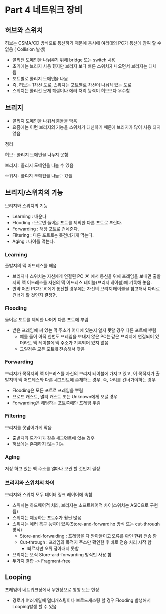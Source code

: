 # Part 4 네트워크 장비

## 허브와 스위치

허브는 CSMA/CD 방식으로 통신하기 때문에 동시에 여러대의 PC가 통신에 참여 할 수 없음 ( Collision 발생)

- 콜리전 도메인을 나눠주기 위해 bridge 또는 switch 사용
- 초기에는 브리지 사용 했지만 브리지 보다 빠른 스위치가 나오면서 브리지는 대체 됨
- 포트별로 콜리지 도메인을 나움
- 즉, 허브는 1차선 도로, 스위치는 포트별로 차선이 나눠져 있는 도로
- 스위치는 콜리전 문제 해결이나 에러 처리 능력이 허브보다 우수함

## 브리지

- 콜리지 도메인을 나워서 충돌을 막음
- 요즘에는 이런 브리지의 기능을 스위치가 대신하기 때문에 브리지가 많이 사용 되지 않음

정리

허브 : 콜리지 도메인을 나누지 못함

브리지 : 콜리지 도메인을 나눌 수 있음

스위치 : 콜리지 도메인을 나눌수 있음

## 브리지/스위치의 기능

브리지와 스위치의 기능

- Learning : 배운다
- Flooding : 모르면 들어온 포트를 제외한 다른 포트로 뿌린다.
- Forwarding : 해당 포트로 건네준다.
- Filtering : 다른 포트로는 못건너가게 막는다.
- Aging : 나이를 먹는다.

### Learning

출발지의 맥 어드레스를 배움

- 브리지나 스위치는 자신에게 연결된 PC 'A' 에서 통신을 위해 프레임을 보내면 출발지의 맥 어드레스를 자신의 맥 어드레스 테이블(브리지 테이블)에 기록해 놓음.
- 만약  어떤 PC가 'A'에게 통신할 경우에는 자신의 브리지 테이블을 참고해서 다리르 건너게 할 것인지 결정함.

### Flooding

들어온 포트를 제외한 나머지 다른 포트에 뿌림

- 받은 프레임에 써 있는 맥 주소가 어디에 있는지 알지 못할 경우 다른 포트에 뿌림
  - 예를 들어 아직 한번도 프레임을 보내지 않은 PC는 같은 브리지에 연결되어 있더라도 맥 테이블에 맥 주소가 기록되어 있지 않음
  - 그럴경우 모든 포트에 전송해서 찾음

### Forwarding

브리지가 목적지의 맥 어드레스를 자신의 브리지 테이블에 가지고 있고, 이 목적지가 출발지의 맥 어드레스와 다른 세그먼트에 존재하는 경우. 즉, 다리를 건너가야하는 경우

- Flooding은 모든 포트로 프레임을 뿌림
- 브로드 캐스트, 멀티 캐스트 또는 Unknown에게 보낼 경우
- Forwarding은 해당하는 포트쪽에만 프레임 뿌림

### Filtering

브리지를 못넘어가게 막음

- 출발지와 도착지가 같은 세그먼트에 있는 경우
- 허브에는 존재하지 않는 기능

### Aging

저장 하고 있는 맥 주소를 얼마나 보관 할 것인지 결정

### 브리지와 스위치의 차이

브리지와 스위치 모두 데이터 링크 레이어에 속함

- 스위치는 하드웨어적 처리, 브리지는 소프트웨어적 차이(스위치는 ASIC으로 구현 됨)
- 스위치는 제공하는 포트수가 훨씬 많음
- 스위치는 에러 복구 능력이 있음(Store-and-forwarding 방식 또는 cut-through 방식)
  - Store-and-forwarding : 프레임을 다 받아들이고 오류를 확인 한뒤 전송 함
  - Cut-through : 프레임의 목적지 주소만 확인한 후 바로 전송 처리 시작 함
    - 빠르지만 오류 잡아내지 못함
- 브리지는 오직 Store-and-forwarding 방식만 사용 함
- 두가지 결합 -> Fragment-free

## Looping

프레임이 네트워크상에서 무한정으로 뱅뱅 도는 현상

- 경로가 여러개일때 멀티캐스팅이나 브로드캐스팅 할 경우 Flooding 발생해서 Looping발생 할 수 있음